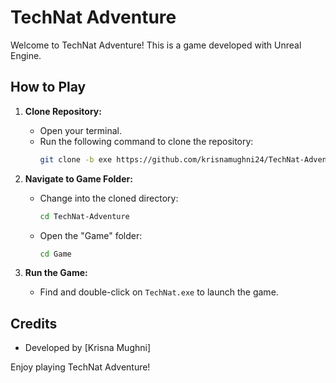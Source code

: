 # TechNat Adventure

Welcome to TechNat Adventure! This is a game developed with Unreal Engine.

## How to Play

1. **Clone Repository:**
   - Open your terminal.
   - Run the following command to clone the repository:
     ```bash
     git clone -b exe https://github.com/krisnamughni24/TechNat-Adventure.git
     ```

2. **Navigate to Game Folder:**
   - Change into the cloned directory:
     ```bash
     cd TechNat-Adventure
     ```
   - Open the "Game" folder:
     ```bash
     cd Game
     ```

3. **Run the Game:**
   - Find and double-click on `TechNat.exe` to launch the game.

## Credits

- Developed by [Krisna Mughni]

Enjoy playing TechNat Adventure!
